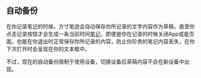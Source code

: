## 自动备份

在你记录笔记的时候，方寸笔迹会自动保存你所记录的文字内容作为草稿，直至你点击记录按钮才会生成一条当前时间[笔记](./note.md)，即便是你在记录的时候关闭App或是页面，也能在你退出时正常保存你所记录的内容，防止你珍贵的笔记内容丢失，在你下次打开时会呈现在你的文本框中。

不过，现在的自动备份限制于使用设备，切换设备后草稿内容不会在新设备中出现。
